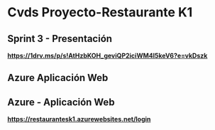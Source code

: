 # Cvds Proyecto-Restaurante K1
## Sprint 3 - Presentación
**https://1drv.ms/p/s!AtHzbKOH_geviQP2iciWM4l5keV6?e=vkDszk**
## Azure Aplicación Web
## Azure - Aplicación Web
**https://restaurantesk1.azurewebsites.net/login​**
